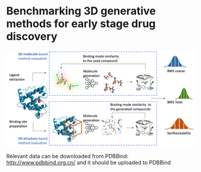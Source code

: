 # Benchmarking 3D generative methods for early stage drug discovery

![alt text](Images/Pipeline.png)

<!-- Data availability -->
Relevant data can be downloaded from PDBBind: http://www.pdbbind.org.cn/ and it should be uploaded to PDBBind
